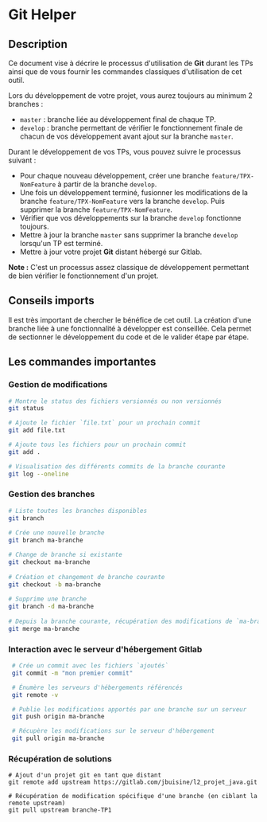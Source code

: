 # Git Helper

## Description 
Ce document vise à décrire le processus d'utilisation de **Git** durant les TPs ainsi que de vous fournir les commandes classiques d'utilisation de cet outil. 

Lors du développement de votre projet, vous aurez toujours au minimum 2 branches :

- `master` : branche liée au développement final de chaque TP.
- `develop` : branche permettant de vérifier le fonctionnement finale de chacun de vos développement avant ajout sur la branche `master`.

Durant le développement de vos TPs, vous pouvez suivre le processus suivant :

- Pour chaque nouveau développement, créer une branche `feature/TPX-NomFeature` à partir de la branche `develop`.
- Une fois un développement terminé, fusionner les modifications de la branche `feature/TPX-NomFeature` vers la branche `develop`. Puis supprimer la branche `feature/TPX-NomFeature`.
- Vérifier que vos développements sur la branche `develop` fonctionne toujours.
- Mettre à jour la branche `master` sans supprimer la branche `develop` lorsqu'un TP est terminé.
- Mettre à jour votre projet **Git** distant hébergé sur Gitlab.

**Note :** C'est un processus assez classique de développement permettant de bien vérifier le fonctionnement d'un projet.

## Conseils imports

Il est très important de chercher le bénéfice de cet outil. La création d'une branche liée à une fonctionnalité à développer est conseillée.
Cela permet de sectionner le développement du code et de le valider étape par étape.

## Les commandes importantes

### Gestion de modifications

```bash
# Montre le status des fichiers versionnés ou non versionnés
git status

# Ajoute le fichier `file.txt` pour un prochain commit
git add file.txt

# Ajoute tous les fichiers pour un prochain commit
git add .

# Visualisation des différents commits de la branche courante
git log --oneline
```

### Gestion des branches

```bash
# Liste toutes les branches disponibles
git branch
 
# Crée une nouvelle branche
git branch ma-branche

# Change de branche si existante
git checkout ma-branche
	
# Création et changement de branche courante
git checkout -b ma-branche
 
# Supprime une branche
git branch -d ma-branche
 
# Depuis la branche courante, récupération des modifications de `ma-branche`
git merge ma-branche
 ```

### Interaction avec le serveur d'hébergement Gitlab

```bash
 # Crée un commit avec les fichiers `ajoutés`
 git commit -m "mon premier commit"

 # Énumère les serveurs d'hébergements référencés
 git remote -v

 # Publie les modifications apportés par une branche sur un serveur
 git push origin ma-branche

 # Récupère les modifications sur le serveur d'hébergement
 git pull origin ma-branche
```

### Récupération de solutions

```
# Ajout d'un projet git en tant que distant  
git remote add upstream https://gitlab.com/jbuisine/l2_projet_java.git

# Récupération de modification spécifique d'une branche (en ciblant la remote upstream)
git pull upstream branche-TP1
```

